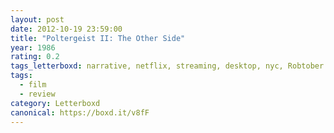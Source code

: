```yaml
---
layout: post 
date: 2012-10-19 23:59:00
title: "Poltergeist II: The Other Side"
year: 1986
rating: 0.2
tags_letterboxd: narrative, netflix, streaming, desktop, nyc, Robtober
tags:
  - film
  - review
category: Letterboxd
canonical: https://boxd.it/v8fF
---
```

